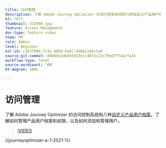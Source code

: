 ```yaml
---
title: 访问管理
description: 了解 Adobe Journey Optimizer 的访问控制系统和八种自定义产品用户档案。了解如何管理产品用户档案和权限，以及如何添加和管理用户。
kt: 7677
thumbnail: 333998.jpg
feature: Access Management
doc-type: feature video
team: PM
role: Admin
level: Beginner
exl-id: c1b3f804-7c41-4856-ba87-4d8e22abc5a9
source-git-commit: 89d88e2d6de5d23e1c4072c23c79ed7f74acfa34
workflow-type: tm+mt
source-wordcount: '69'
ht-degree: 100%

---
```


# 访问管理

了解 Adobe Journey Optimizer 的访问控制系统和八种[自定义产品用户档案](https://experienceleague.adobe.com/docs/journey-optimizer/using/administration/ootb-product-profiles.html?lang=zh-Hans)。了解如何管理产品用户档案和权限，以及如何添加和管理用户。

>[!VIDEO](https://video.tv.adobe.com/v/333998?quality=12&learn=on)

{{journeyoptimizer-a-1-2021-1}}
